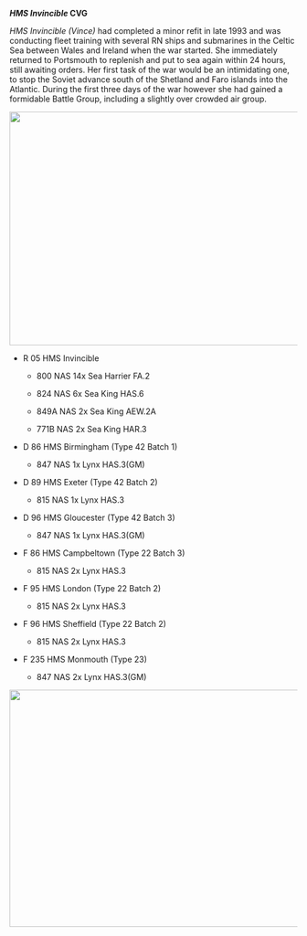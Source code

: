 ***HMS Invincible* CVG**

*HMS Invincible (Vince)* had completed a minor refit in late 1993 and
was conducting fleet training with several RN ships and submarines in
the Celtic Sea between Wales and Ireland when the war started. She
immediately returned to Portsmouth to replenish and put to sea again
within 24 hours, still awaiting orders. Her first task of the war would
be an intimidating one, to stop the Soviet advance south of the Shetland
and Faro islands into the Atlantic. During the first three days of the
war however she had gained a formidable Battle Group, including a
slightly over crowded air group.

<img src="/assets\images\nato\uk\navy\carriers\invincible\media\image1.jpg" style="width:6.40625in;height:4.26042in" />

-   R 05 HMS Invincible

    -   800 NAS 14x Sea Harrier FA.2

    -   824 NAS 6x Sea King HAS.6

    -   849A NAS 2x Sea King AEW.2A

    -   771B NAS 2x Sea King HAR.3

-   D 86 HMS Birmingham (Type 42 Batch 1)

    -   847 NAS 1x Lynx HAS.3(GM)

-   D 89 HMS Exeter (Type 42 Batch 2)

    -   815 NAS 1x Lynx HAS.3

-   D 96 HMS Gloucester (Type 42 Batch 3)

    -   847 NAS 1x Lynx HAS.3(GM)

-   F 86 HMS Campbeltown (Type 22 Batch 3)

    -   815 NAS 2x Lynx HAS.3

-   F 95 HMS London (Type 22 Batch 2)

    -   815 NAS 2x Lynx HAS.3

-   F 96 HMS Sheffield (Type 22 Batch 2)

    -   815 NAS 2x Lynx HAS.3

-   F 235 HMS Monmouth (Type 23)

    -   847 NAS 2x Lynx HAS.3(GM)

<img src="/assets\images\nato\uk\navy\carriers\invincible\media\image2.jpeg" style="width:6.5in;height:4.325in" />
